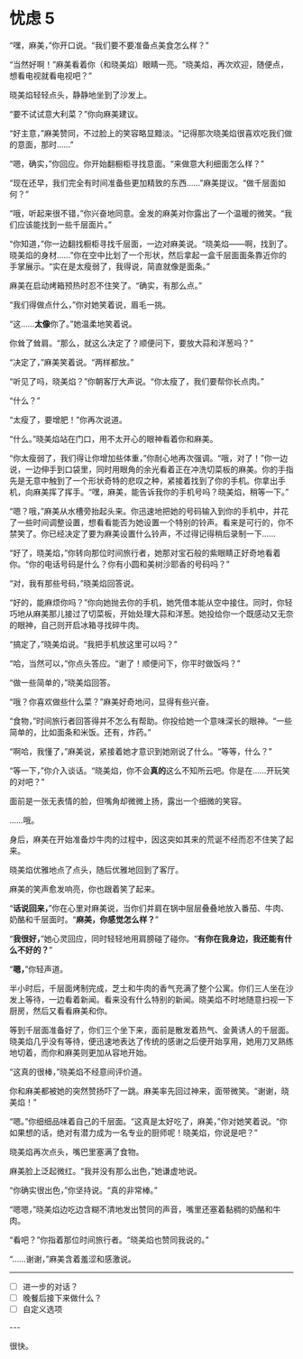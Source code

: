 # 忧虑 5

“嘿，麻美，”你开口说。“我们要不要准备点美食怎么样？”

“当然好啊！”麻美看着你（和晓美焰）眼睛一亮。“晓美焰，再次欢迎，随便点，想看电视就看电视吧？”

晓美焰轻轻点头，静静地坐到了沙发上。

“要不试试意大利菜？”你向麻美建议。

“好主意，”麻美赞同，不过脸上的笑容略显黯淡。“记得那次晓美焰很喜欢吃我们做的意面，那时……”

“嗯，确实，”你回应。你开始翻橱柜寻找意面。“来做意大利细面怎么样？”

“现在还早，我们完全有时间准备些更加精致的东西……”麻美提议。“做千层面如何？”

“哦，听起来很不错，”你兴奋地同意。金发的麻美对你露出了一个温暖的微笑。“我们应该能找到一些千层面片。”

“你知道，”你一边翻找橱柜寻找千层面，一边对麻美说。“晓美焰——啊，找到了。晓美焰的身材……”你在空中比划了一个形状，然后拿起一盒千层面面条靠近你的手掌展示。“实在是太瘦弱了，我得说，简直就像是面条。”

麻美在启动烤箱预热时忍不住笑了。“确实，有那么点。”

“我们得做点什么，”你对她笑着说，眉毛一挑。

“这……**太像**你了。”她温柔地笑着说。

你耸了耸肩。“那么，就这么决定了？顺便问下，要放大蒜和洋葱吗？”

“决定了，”麻美笑着说。“两样都放。”

“听见了吗，晓美焰？”你朝客厅大声说。“你太瘦了，我们要帮你长点肉。”

“什么？”

“太瘦了，要增肥！”你再次说道。

“什么。”晓美焰站在门口，用不太开心的眼神看着你和麻美。

“你太瘦弱了，我们得让你增加些体重，”你耐心地再次强调。“哦，对了！”你一边说，一边伸手到口袋里，同时用眼角的余光看着正在冲洗切菜板的麻美。你的手指先是无意中触到了一个形状奇特的悲叹之种，紧接着找到了你的手机。你拿出手机，向麻美挥了挥手。“嘿，麻美，能告诉我你的手机号吗？晓美焰，稍等一下。”

“嗯？哦，”麻美从水槽旁抬起头来。你迅速地把她的号码输入到你的手机中，并花了一些时间调整设置，想看看能否为她设置一个特别的铃声。看来是可行的，你不禁笑了。你已经决定了要为麻美设置什么铃声，不过得记得稍后录制一下……

“好了，晓美焰，”你转向那位时间旅行者，她那对宝石般的紫眼睛正好奇地看着你。“你的电话号码是什么？你有小圆和美树沙耶香的号码吗？”

“对，我有那些号码，”晓美焰回答说。

“好的，能麻烦你吗？”你向她抛去你的手机，她凭借本能从空中接住。同时，你轻巧地从麻美那儿接过了切菜板，开始处理大蒜和洋葱。她投给你一个既感动又无奈的眼神，自己则开启冰箱寻找碎牛肉。

“搞定了，”晓美焰说。“我把手机放这里可以吗？”

“哈，当然可以，”你点头答应。“谢了！顺便问下，你平时做饭吗？”

“做一些简单的，”晓美焰回答。

“哦？你喜欢做些什么菜？”麻美好奇地问，显得有些兴奋。

“食物，”时间旅行者回答得并不怎么有帮助。你投给她一个意味深长的眼神。“一些简单的，比如面条和米饭。还有，炸药。”

“啊哈，我懂了，”麻美说，紧接着她才意识到她刚说了什么。“等等，什么？”

“等一下，”你介入谈话。“晓美焰，你不会**真的**这么不知所云吧。你是在……开玩笑的对吧？”

面前是一张无表情的脸，但嘴角却微微上扬，露出一个细微的笑容。

……哦。

身后，麻美在开始准备炒牛肉的过程中，因这突如其来的荒诞不经而忍不住笑了起来。

晓美焰优雅地点了点头，随后优雅地回到了客厅。

麻美的笑声愈发响亮，你也跟着笑了起来。

“**话说回来，**”你在心里对麻美说，当你们并肩在锅中层层叠叠地放入番茄、牛肉、奶酪和千层面时。“**麻美，你感觉怎么样？**”

“**我很好，**”她心灵回应，同时轻轻地用肩膀碰了碰你。“**有你在我身边，我还能有什么不好的？**”

“**嗯，**”你轻声道。

半小时后，千层面烤制完成，芝士和牛肉的香气充满了整个公寓。你们三人坐在沙发上等待，一边看着新闻。看来没有什么特别的新闻。晓美焰不时地随意扫视一下厨房，然后又看看麻美和你。

等到千层面准备好了，你们三个坐下来，面前是散发着热气、金黄诱人的千层面。晓美焰几乎没有等待，便迅速地表达了传统的感谢之后便开始享用，她用刀叉熟练地切着，而你和麻美则更加从容地开始。

“这真的很棒，”晓美焰不经意间评价道。

你和麻美都被她的突然赞扬吓了一跳。麻美率先回过神来，面带微笑。“谢谢，晓美焰！”

“嗯。”你细细品味着自己的千层面。“这真是太好吃了，麻美，”你对她笑着说。“你如果想的话，绝对有潜力成为一名专业的厨师呢！晓美焰，你说是吧？”

晓美焰再次点头，嘴巴里塞满了食物。

麻美脸上泛起微红。“我并没有那么出色，”她谦虚地说。

“你确实很出色，”你坚持说。“真的非常棒。”

“嗯嗯，”晓美焰边吃边含糊不清地发出赞同的声音，嘴里还塞着黏稠的奶酪和牛肉。

“看吧？”你指着那位时间旅行者。“晓美焰也赞同我说的。”

“……谢谢，”麻美含着羞涩和感激说。

---

- [ ] 进一步的对话？
- [ ] 晚餐后接下来做什么？
- [ ] 自定义选项

---​

很快。
